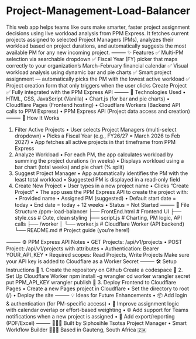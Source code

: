 # Project-Management-Load-Balancer
This web app helps teams like ours make smarter, faster project assignment decisions using live workload analysis from PPM Express.
It fetches current projects assigned to selected Project Managers (PMs), analyzes their workload based on project durations, and automatically suggests the most available PM for any new incoming project.
⸻
✨ Features
    ✅ Multi-PM selection via searchable dropdown
    ✅ Fiscal Year (FY) picker that maps correctly to your organization’s March–February financial calendar
    ✅ Visual workload analysis using dynamic bar and pie charts
    ✅ Smart project assignment — automatically picks the PM with the lowest active workload
    ✅ Project creation form that only triggers when the user clicks Create Project
    ✅ Fully integrated with the PPM Express API
⸻
🔧 Technologies Used
    • HTML, CSS, JavaScript (Vanilla)
    • Chart.js (for bar and pie charts)
    • Cloudflare Pages (Frontend hosting)
    • Cloudflare Workers (Backend API calls to PPM Express)
    • PPM Express API (Project data access and creation)
⸻
🚀 How It Works
1. Filter Active Projects
    • User selects Project Managers (multi-select dropdown)
    • Picks a Fiscal Year (e.g., FY26/27 = March 2026 to Feb 2027)
    • App fetches all active projects in that timeframe from PPM Express
2. Analyze Workload
    • For each PM, the app calculates workload by summing the project durations (in weeks)
    • Displays workload using a bar chart (total weeks) and pie chart (% split)
3. Suggest Project Manager
    • App automatically identifies the PM with the least total workload
    • Suggested PM is displayed in a read-only field
4. Create New Project
    • User types in a new project name
    • Clicks “Create Project”
    • The app uses the PPM Express API to create the project with:
    • Provided name
    • Assigned PM (suggested)
    • Default start date = today
    • End date = today + 12 weeks
    • Status = Not Started
⸻
📁 File Structure
/ppm-load-balancer
├── FrontEnd.html         # Frontend UI
├── style.css          # Cute, clean styling
├── script.js          # Charting, PM logic, API calls
├── /worker
│   └── worker.js      # Cloudflare Worker (API backend)
└── README.md          # Project guide (you’re here!)

⸻
⚙️ PPM Express API Notes
    • GET Projects: /api/v1/projects
    • POST Project: /api/v1/projects with attributes
    • Authentication: Bearer YOUR_API_KEY
    • Required scopes: Read Projects, Write Projects
Make sure your API key is added to Cloudflare as a Worker Secret
⸻
🛠️ Setup Instructions
🔹 1. Create the repository on Github
    Create a codespace
🔹 2. Set Up Cloudflare Worker
        npm install -g wrangler
        cd worker
        wrangler secret put PPM_API_KEY
        wrangler publish
🔹 3. Deploy Frontend to Cloudflare Pages
    • Create a new Pages project in Cloudflare
    • Set the directory to root (/)
    • Deploy the site
⸻
💡 Ideas for Future Enhancements
• 📦 Add login & authentication (for PM-specific access)
• 🧠 Improve assignment logic with calendar overlap or effort-based weighting
• 🌐 Add support for Teams notifications when a new project is assigned
• 🧾 Add export/reporting (PDF/Excel)
⸻
👩🏽‍💼 Built by
Siphosihle Tsotsa
Project Manager • Smart Workflow Builder 💼🧠✨
Based in Gauteng, South Africa 🇿🇦
